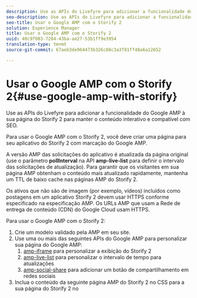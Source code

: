```yaml
---
description: Use as APIs do Livefyre para adicionar a funcionalidade do Google AMP à sua página do Storify 2 para manter o conteúdo interativo e compatível com SEO.
seo-description: Use as APIs do Livefyre para adicionar a funcionalidade do Google AMP à sua página do Storify 2 para manter o conteúdo interativo e compatível com SEO.
seo-title: Usar o Google AMP com o Storify 2
solution: Experience Manager
title: Usar o Google AMP com o Storify 2
uuid: 40c9f083-7284-43ba-ae27-53b1ff9e3954
translation-type: tm+mt
source-git-commit: 67aeb3de964473b326c88c3a3f81ff48a6a12652

---
```



# Usar o Google AMP com o Storify 2{#use-google-amp-with-storify}

Use as APIs do Livefyre para adicionar a funcionalidade do Google AMP à sua página do Storify 2 para manter o conteúdo interativo e compatível com SEO.

Para usar o Google AMP com o Storify 2, você deve criar uma página para seu aplicativo do Storify 2 com marcação do Google AMP.

A versão AMP das solicitações do aplicativo é atualizada da página original (use o parâmetro **pollInterval** na API **amp-live-list** para definir o intervalo das solicitações de atualização). Para garantir que os visitantes em sua página AMP obtenham o conteúdo mais atualizado rapidamente, mantenha um TTL de baixo cache nas páginas AMP do Storify 2.

Os ativos que não são de imagem (por exemplo, vídeos) incluídos como postagens em um aplicativo Storify 2 devem usar HTTPS conforme especificado na especificação AMP. Os URLs AMP que usam a Rede de entrega de conteúdo (CDN) do Google Cloud usam HTTPS.

Para usar o Google AMP com o Storify 2:

1. Crie um modelo validado pela AMP em seu site.
1. Use uma ou mais das seguintes APIs do Google AMP para personalizar sua página do Google AMP:
   1. [amp-iframe](https://www.ampproject.org/docs/reference/components/amp-iframe) para personalizar a exibição do Storify 2
   1. [amp-live-list](https://www.ampproject.org/docs/reference/components/amp-live-list) para personalizar o intervalo de tempo para atualizações
   1. [amp-social-share](https://www.ampproject.org/docs/reference/components/amp-social-share) para adicionar um botão de compartilhamento em redes sociais
1. Inclua o conteúdo da seguinte página AMP do Storify 2 no CSS para a sua página do Storify 2 no <style amp-custom> tag: [https://cdn.livefyre.com/libs/liveblog-v2-component/amp.min.css](https://cdn.livefyre.com/libs/liveblog-v2-component/amp.min.css)
1. Inclua o conteúdo da seguinte API de marcação AMP do Storify 2 no modelo do Google AMP: `https://api.livefyre.com/app-service/v4/bootstrap/{{APP_ID}}/amp` onde {{APP_ID}} é a ID do aplicativo para o aplicativo Storify 2 no Livefyre Studio.
   1. O único parâmetro de consulta é **pollInterval**, que é o intervalo no qual o aplicativo verificará se há atualizações (definidas em milissegundos).
   1. O URL inclui conteúdo das postagens mais recentes (incluindo Tweets, vídeos etc.)
   1. A página do editor precisa obter conteúdo desse URL com a frequência desejada para que a página do Google AMP seja atualizada.
